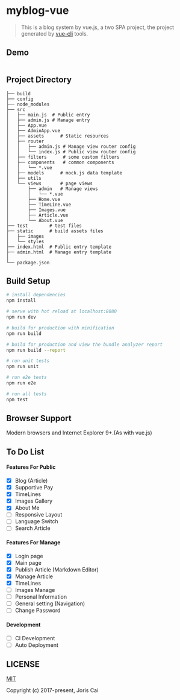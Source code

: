 # myblog-vue

> This is a blog system by vue.js, a two SPA project, the project generated by [vue-cli](https://github.com/vuejs/vue-cli)  tools.

## Demo

![]()

## Project Directory 

``` 
├── build
├── config
├── node_modules
├── src
│   ├── main.js	 # Public entry
│   ├── admin.js # Manage entry
│   ├── App.vue
│   ├── AdminApp.vue
│   ├── assets		# Static resources
│   ├── router
│   │   ├── admin.js # Manage view router config
│   │   └── index.js # Public view router config
│   ├── filters 	 # some custom filters
│   ├── components 	 # common components
│   │   └── *.vue
│   ├── models		# mock.js data template
│   ├── utils
│   └── views		# page views
│       ├── admin 	# Manage views
│       │   └── *.vue
│       ├── Home.vue
│       ├── TimeLine.vue
│       ├── Images.vue
│       ├── Article.vue
│       └── About.vue
├── test		# test files
├── static		# build assets files
│   ├── images
│   └── styles
├── index.html 	# Public entry template
├── admin.html	# Manage entry template
│
└── package.json
```

## Build Setup

``` bash
# install dependencies
npm install

# serve with hot reload at localhost:8080
npm run dev

# build for production with minification
npm run build

# build for production and view the bundle analyzer report
npm run build --report

# run unit tests
npm run unit

# run e2e tests
npm run e2e

# run all tests
npm test
```

## Browser Support

Modern browsers and Internet Explorer 9+.(As with vue.js)

## To Do List

####  Features  For Public 

- [x] Blog (Article)
- [x] Supportive Pay
- [x] TimeLines
- [x] Images Gallery
- [x] About Me
- [ ] Responsive Layout
- [ ] Language Switch
- [ ] Search Article

#### Features  For Manage

- [x] Login page
- [x] Main page
- [x] Publish Article (Markdown Editor)
- [x] Manage Article
- [x] TimeLines
- [ ] Images Manage
- [ ] Personal Information
- [ ] General setting (Navigation)
- [ ] Change Password

#### Development

- [ ] CI Development
- [ ] Auto Deployment

## LICENSE

[MIT](https://opensource.org/licenses/MIT)

Copyright (c) 2017-present, Joris Cai